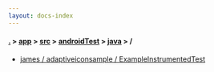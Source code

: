 ```yaml
---
layout: docs-index
---
```

#### [.](./../../../../index) > [app](./../../../index) > [src](./../../index) > [androidTest](./../index) > [java](./index) > **/**

- [james / adaptiveiconsample / ExampleInstrumentedTest](james/adaptiveiconsample/ExampleInstrumentedTest)
